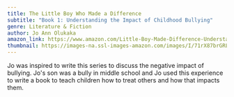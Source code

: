 ```yaml
---
title: The Little Boy Who Made a Difference
subtitle: "Book 1: Understanding the Impact of Childhood Bullying"
genre: Literature & Fiction
author: Jo Ann Olukaka
amazon_link: https://www.amazon.com/Little-Boy-Made-Difference-Understanding/dp/1648955088/ref=tmm_pap_swatch_0?_encoding=UTF8&qid=1642686427&sr=8-1
thumbnail: https://images-na.ssl-images-amazon.com/images/I/71rX87brGRL.jpg
---
```

Jo was inspired to write this series to discuss the negative impact of bullying. Jo's son was a bully in middle school and Jo used this experience to write a book to teach children how to treat others and how that impacts them.